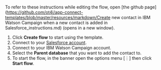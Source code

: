 To refer to these instructions while editing the flow, open [the github page](https://github.com/ot4i/app-connect-templates/blob/master/resources/markdown/Create new contact in IBM Watson Campaign when a new contact is added in Salesforce_instructions.md) (opens in a new window).

1. Click **Create flow** to start using the template.
1. Connect to your [Salesforce account](https://developer.ibm.com/integration/docs/app-connect/how-to-guides-for-apps/use-ibm-app-connect-salesforce/).
1. Connect to your IBM Watson Campaign account.
1. Select the **Parent database** that you want to add the contact to.
1. To start the flow, in the banner open the options menu [&#8942;] then click **Start flow**.
